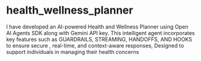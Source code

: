 # health_wellness_planner
I have developed an AI-powered Health and Wellness Planner using Open AI Agents SDK along with Gemini API key. This intelligent agent incorporates key features such as GUARDRAILS, STREAMING, HANDOFFS, AND HOOKS to ensure secure , real-time, and context-aware responses, Designed to support individuals in managing their health concerns  
